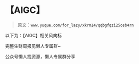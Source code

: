 # 【AIGC】

> 原文：[`www.yuque.com/for_lazy/xkrm14/qqbgfqzi25osb4rn`](https://www.yuque.com/for_lazy/xkrm14/qqbgfqzi25osb4rn)



以下为：【AIGC】相关风向标



完整生财周报见懒人专属群~



公众号懒人找资源，懒人专属群分享

